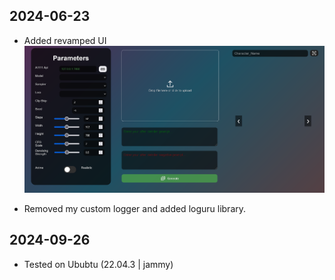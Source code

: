 ## 2024-06-23

- Added revamped UI
![AutoExpress Reskinned](autoexpress/resources/images/AutoExpressUI_Revamped.png)

- Removed my custom logger and added loguru library.


## 2024-09-26
- Tested on Ububtu (22.04.3 | jammy)
